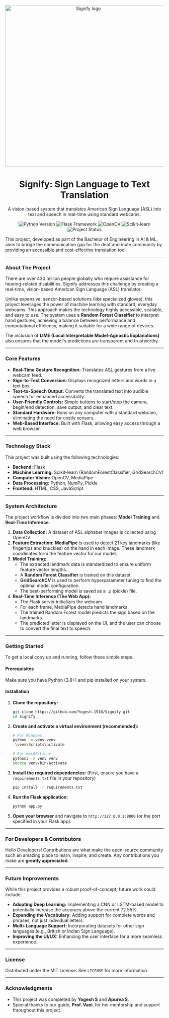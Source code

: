 
<div align="center">
  <img src="https://github.com/user-attachments/assets/7597cea9-97dc-4bb3-b53b-59a069046ab8" height="513" alt="Signify logo"/>
</div> 


<h1 align="center">Signify: Sign Language to Text Translation</h1>

<p align="center">
  A vision-based system that translates American Sign Language (ASL) into text and speech in real-time using standard webcams.
</p>

<p align="center">
  <!-- Badges -->
  <img src="https://img.shields.io/badge/Python-3.9%2B-blue?style=for-the-badge&logo=python" alt="Python Version">
  <img src="https://img.shields.io/badge/Framework-Flask-green?style=for-the-badge&logo=flask" alt="Flask Framework">
  <img src="https://img.shields.io/badge/Library-OpenCV-red?style=for-the-badge&logo=opencv" alt="OpenCV">
  <img src="https://img.shields.io/badge/ML%20Library-Scikit--learn-orange?style=for-the-badge&logo=scikit-learn" alt="Scikit-learn">
  <img src="https://img.shields.io/badge/Project%20Status-Completed-brightgreen?style=for-the-badge" alt="Project Status">
</p>

This project, developed as part of the Bachelor of Engineering in AI & ML, aims to bridge the communication gap for the deaf and mute community by providing an accessible and cost-effective translation tool.

---

### About The Project

There are over 430 million people globally who require assistance for hearing-related disabilities. Signify addresses this challenge by creating a real-time, vision-based American Sign Language (ASL) translator.

Unlike expensive, sensor-based solutions (like specialized gloves), this project leverages the power of machine learning with standard, everyday webcams. This approach makes the technology highly accessible, scalable, and easy to use. The system uses a **Random Forest Classifier** to interpret hand gestures, achieving a balance between performance and computational efficiency, making it suitable for a wide range of devices.

The inclusion of **LIME (Local Interpretable Model-Agnostic Explanations)** also ensures that the model's predictions are transparent and trustworthy.

---

### Core Features

-   **Real-Time Gesture Recognition:** Translates ASL gestures from a live webcam feed.
-   **Sign-to-Text Conversion:** Displays recognized letters and words in a text box.
-   **Text-to-Speech Output:** Converts the translated text into audible speech for enhanced accessibility.
-   **User-Friendly Controls:** Simple buttons to start/stop the camera, begin/end detection, save output, and clear text.
-   **Standard Hardware:** Runs on any computer with a standard webcam, eliminating the need for costly sensors.
-   **Web-Based Interface:** Built with Flask, allowing easy access through a web browser.

---

### Technology Stack

This project was built using the following technologies:

-   **Backend:** Flask
-   **Machine Learning:** Scikit-learn (RandomForestClassifier, GridSearchCV)
-   **Computer Vision:** OpenCV, MediaPipe
-   **Data Processing:** Python, NumPy, Pickle
-   **Frontend:** HTML, CSS, JavaScript

---

### System Architecture

The project workflow is divided into two main phases: **Model Training** and **Real-Time Inference**.

1.  **Data Collection:** A dataset of ASL alphabet images is collected using OpenCV.
2.  **Feature Extraction:** **MediaPipe** is used to detect 21 key landmarks (like fingertips and knuckles) on the hand in each image. These landmark coordinates form the feature vector for our model.
3.  **Model Training:**
    -   The extracted landmark data is standardized to ensure uniform feature vector lengths.
    -   A **Random Forest Classifier** is trained on this dataset.
    -   **GridSearchCV** is used to perform hyperparameter tuning to find the optimal model configuration.
    -   The best-performing model is saved as a `.p` (pickle) file.
4.  **Real-Time Inference (The Web App):**
    -   The Flask server initializes the webcam.
    -   For each frame, MediaPipe detects hand landmarks.
    -   The trained Random Forest model predicts the sign based on the landmarks.
    -   The predicted letter is displayed on the UI, and the user can choose to convert the final text to speech.

---

### Getting Started

To get a local copy up and running, follow these simple steps.

#### Prerequisites

Make sure you have Python (3.8+) and pip installed on your system.

#### Installation

1.  **Clone the repository:**
    ```sh
    git clone https://github.com/Yogesh-1910/Signify.git
    cd Signify
    ```

2.  **Create and activate a virtual environment (recommended):**
    ```sh
    # For Windows
    python -m venv venv
    .\venv\Scripts\activate

    # For macOS/Linux
    python3 -m venv venv
    source venv/bin/activate
    ```

3.  **Install the required dependencies:**
    (First, ensure you have a `requirements.txt` file in your repository)
    ```sh
    pip install -r requirements.txt
    ```

4.  **Run the Flask application:**
    ```sh
    python app.py
    ```

5.  **Open your browser** and navigate to `http://127.0.0.1:8000` (or the port specified in your Flask app).

---

### For Developers & Contributors

Hello Developers! Contributions are what make the open-source community such an amazing place to learn, inspire, and create. Any contributions you make are **greatly appreciated**.

---

### Future Improvements

While this project provides a robust proof-of-concept, future work could include:

-   **Adopting Deep Learning:** Implementing a CNN or LSTM-based model to potentially increase the accuracy above the current 72.55%.
-   **Expanding the Vocabulary:** Adding support for complete words and phrases, not just individual letters.
-   **Multi-Language Support:** Incorporating datasets for other sign languages (e.g., British or Indian Sign Language).
-   **Improving the UI/UX:** Enhancing the user interface for a more seamless experience.

---

### License

Distributed under the MIT License. See `LICENSE` for more information.

---

### Acknowledgments

-   This project was completed by **Yogesh S** and **Apurva S**.
-   Special thanks to our guide, **Prof. Vani**, for her mentorship and support throughout this project.
